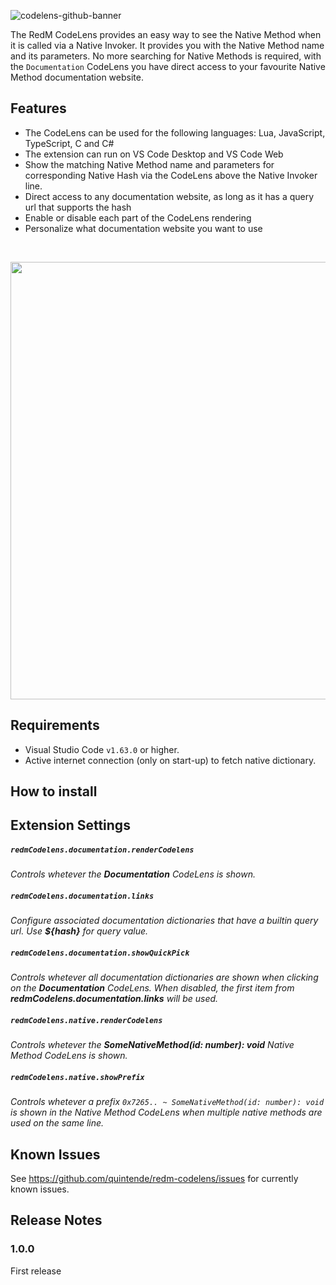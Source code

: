 ![codelens-github-banner](https://user-images.githubusercontent.com/17977249/163669670-1e679bda-c9d4-4a84-b669-d864db9ff09b.png)

The RedM CodeLens provides an easy way to see the Native Method when it is called via a Native Invoker. It provides you with the Native Method name and its parameters. No more searching for Native Methods is required, with the `Documentation` CodeLens you have direct access to your favourite Native Method documentation website.

## Features

* The CodeLens can be used for the following languages: Lua, JavaScript, TypeScript, C and C#
* The extension can run on VS Code Desktop and VS Code Web
* Show the matching Native Method name and parameters for corresponding Native Hash via the CodeLens above the Native Invoker line.
* Direct access to any documentation website, as long as it has a query url that supports the hash
* Enable or disable each part of the CodeLens rendering 
* Personalize what documentation website you want to use

&nbsp;
<p align="center">
  <img width="700" src="https://user-images.githubusercontent.com/17977249/197844138-e55db930-3e87-4030-b5ab-4030c8980fa3.png">
</p>


## Requirements

* Visual Studio Code `v1.63.0` or higher.
* Active internet connection (only on start-up) to fetch native dictionary.

## How to install

## Extension Settings

##### `redmCodelens.documentation.renderCodelens`
*Controls whetever the **Documentation** CodeLens is shown.*
##### `redmCodelens.documentation.links` 
*Configure associated documentation dictionaries that have a builtin query url. Use **${hash}** for query value.*
##### `redmCodelens.documentation.showQuickPick`
*Controls whetever all documentation dictionaries are shown when clicking on the **Documentation** CodeLens. When disabled, the first item from **redmCodelens.documentation.links** will be used.*
##### `redmCodelens.native.renderCodelens`
*Controls whetever the **SomeNativeMethod(id: number): void** Native Method CodeLens is shown.*
##### `redmCodelens.native.showPrefix`
*Controls whetever a prefix `0x7265.. ~ SomeNativeMethod(id: number): void` is shown in the Native Method CodeLens when multiple native methods are used on the same line.*

## Known Issues

See https://github.com/quintende/redm-codelens/issues for currently known issues.

## Release Notes

### 1.0.0

First release
